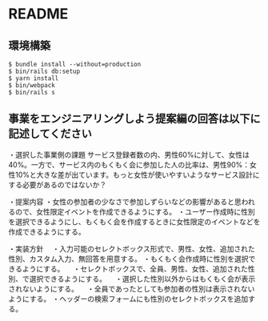 # README

## 環境構築
```
$ bundle install --without=production
$ bin/rails db:setup
$ yarn install
$ bin/webpack
$ bin/rails s
```

## 事業をエンジニアリングしよう提案編の回答は以下に記述してください
・選択した事業側の課題
サービス登録者数の内、男性60%に対して、女性は40%。一方で、サービス内のもくもく会に参加した人の比率は、男性90%：女性10%と大きな差が出ています。もっと女性が使いやすいようなサービス設計にする必要があるのではないか？

・提案内容
・女性の参加者の少なさで参加しずらいなどの影響があると思われるので、女性限定イベントを作成できるようにする。
・ユーザー作成時に性別を選択できるようにし、もくもく会を作成するときに女性限定のイベントなどを作成できるようにする。

・実装方針
　・入力可能のセレクトボックス形式で、男性、女性、追加された性別、カスタム入力、無回答を用意する。
・もくもく会作成時に性別を選択できるようにする。
　・セレクトボックスで、全員、男性、女性、追加された性別、で選択できるようにする。
　・選択した性別以外からはもくもく会が表示されないようにする。
　・全員であったとしても参加者の性別は表示されないようにする。
・ヘッダーの検索フォームにも性別のセレクトボックスを追加する。